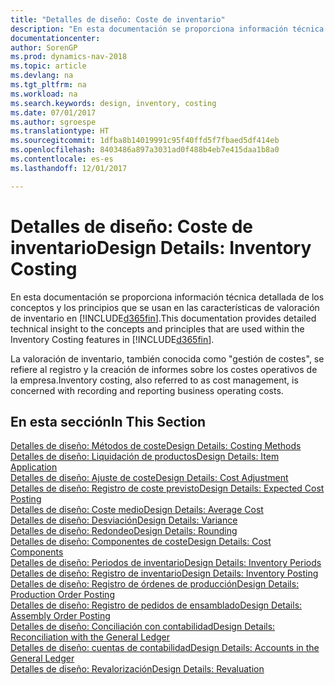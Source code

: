 ```yaml
---
title: "Detalles de diseño: Coste de inventario"
description: "En esta documentación se proporciona información técnica detallada de los conceptos y los principios que se usan en las características de valoración de inventario en [!INCLUDE[d365fin](includes/d365fin_md.md)]."
documentationcenter: 
author: SorenGP
ms.prod: dynamics-nav-2018
ms.topic: article
ms.devlang: na
ms.tgt_pltfrm: na
ms.workload: na
ms.search.keywords: design, inventory, costing
ms.date: 07/01/2017
ms.author: sgroespe
ms.translationtype: HT
ms.sourcegitcommit: 1dfba8b14019991c95f40ffd5f7fbaed5df414eb
ms.openlocfilehash: 8403486a897a3031ad0f488b4eb7e415daa1b8a0
ms.contentlocale: es-es
ms.lasthandoff: 12/01/2017

---
```

# <a name="design-details-inventory-costing"></a><span data-ttu-id="64cbd-103">Detalles de diseño: Coste de inventario</span><span class="sxs-lookup"><span data-stu-id="64cbd-103">Design Details: Inventory Costing</span></span>
<span data-ttu-id="64cbd-104">En esta documentación se proporciona información técnica detallada de los conceptos y los principios que se usan en las características de valoración de inventario en [!INCLUDE[d365fin](includes/d365fin_md.md)].</span><span class="sxs-lookup"><span data-stu-id="64cbd-104">This documentation provides detailed technical insight to the concepts and principles that are used within the Inventory Costing features in [!INCLUDE[d365fin](includes/d365fin_md.md)].</span></span>  

<span data-ttu-id="64cbd-105">La valoración de inventario, también conocida como "gestión de costes", se refiere al registro y la creación de informes sobre los costes operativos de la empresa.</span><span class="sxs-lookup"><span data-stu-id="64cbd-105">Inventory costing, also referred to as cost management, is concerned with recording and reporting business operating costs.</span></span>  

## <a name="in-this-section"></a><span data-ttu-id="64cbd-106">En esta sección</span><span class="sxs-lookup"><span data-stu-id="64cbd-106">In This Section</span></span>  
[<span data-ttu-id="64cbd-107">Detalles de diseño: Métodos de coste</span><span class="sxs-lookup"><span data-stu-id="64cbd-107">Design Details: Costing Methods</span></span>](design-details-costing-methods.md)  
[<span data-ttu-id="64cbd-108">Detalles de diseño: Liquidación de productos</span><span class="sxs-lookup"><span data-stu-id="64cbd-108">Design Details: Item Application</span></span>](design-details-item-application.md)  
[<span data-ttu-id="64cbd-109">Detalles de diseño: Ajuste de coste</span><span class="sxs-lookup"><span data-stu-id="64cbd-109">Design Details: Cost Adjustment</span></span>](design-details-cost-adjustment.md)  
[<span data-ttu-id="64cbd-110">Detalles de diseño: Registro de coste previsto</span><span class="sxs-lookup"><span data-stu-id="64cbd-110">Design Details: Expected Cost Posting</span></span>](design-details-expected-cost-posting.md)  
[<span data-ttu-id="64cbd-111">Detalles de diseño: Coste medio</span><span class="sxs-lookup"><span data-stu-id="64cbd-111">Design Details: Average Cost</span></span>](design-details-average-cost.md)  
[<span data-ttu-id="64cbd-112">Detalles de diseño: Desviación</span><span class="sxs-lookup"><span data-stu-id="64cbd-112">Design Details: Variance</span></span>](design-details-variance.md)  
[<span data-ttu-id="64cbd-113">Detalles de diseño: Redondeo</span><span class="sxs-lookup"><span data-stu-id="64cbd-113">Design Details: Rounding</span></span>](design-details-rounding.md)  
[<span data-ttu-id="64cbd-114">Detalles de diseño: Componentes de coste</span><span class="sxs-lookup"><span data-stu-id="64cbd-114">Design Details: Cost Components</span></span>](design-details-cost-components.md)  
[<span data-ttu-id="64cbd-115">Detalles de diseño: Periodos de inventario</span><span class="sxs-lookup"><span data-stu-id="64cbd-115">Design Details: Inventory Periods</span></span>](design-details-inventory-periods.md)  
[<span data-ttu-id="64cbd-116">Detalles de diseño: Registro de inventario</span><span class="sxs-lookup"><span data-stu-id="64cbd-116">Design Details: Inventory Posting</span></span>](design-details-inventory-posting.md)  
[<span data-ttu-id="64cbd-117">Detalles de diseño: Registro de órdenes de producción</span><span class="sxs-lookup"><span data-stu-id="64cbd-117">Design Details: Production Order Posting</span></span>](design-details-production-order-posting.md)  
[<span data-ttu-id="64cbd-118">Detalles de diseño: Registro de pedidos de ensamblado</span><span class="sxs-lookup"><span data-stu-id="64cbd-118">Design Details: Assembly Order Posting</span></span>](design-details-assembly-order-posting.md)  
[<span data-ttu-id="64cbd-119">Detalles de diseño: Conciliación con contabilidad</span><span class="sxs-lookup"><span data-stu-id="64cbd-119">Design Details: Reconciliation with the General Ledger</span></span>](design-details-reconciliation-with-the-general-ledger.md)  
[<span data-ttu-id="64cbd-120">Detalles de diseño: cuentas de contabilidad</span><span class="sxs-lookup"><span data-stu-id="64cbd-120">Design Details: Accounts in the General Ledger</span></span>](design-details-accounts-in-the-general-ledger.md)  
[<span data-ttu-id="64cbd-121">Detalles de diseño: Revalorización</span><span class="sxs-lookup"><span data-stu-id="64cbd-121">Design Details: Revaluation</span></span>](design-details-revaluation.md)

